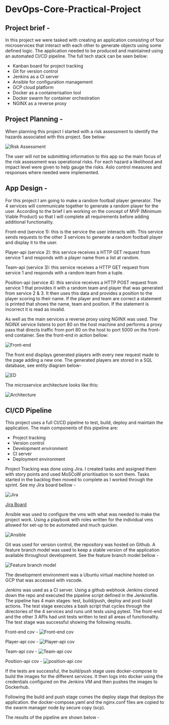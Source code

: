 # DevOps-Core-Practical-Project
##  Project brief - 
In this project we were tasked with creating an application consisting of four microservices that interact with each other to generate objects using some defined logic. The application needed to be produced and maintained using an automated CI/CD pipeline. The full tech stack can be seen below:

- Kanban board for project tracking
- Git for version control
- Jenkins as a CI server
- Ansible for configuration management
- GCP cloud platform
- Docker as a containerisation tool
- Docker swarm for container orchestration
- NGINX as a reverse proxy

## Project Planning - 
When planning this project I started with a risk assessment to identify the hazards associated with this project. See below:

![Risk Assessment](Project%202%20Screen%20shots/Screenshot%202022-03-16%20at%2014.51.14.png)

The user will not be submitting information to this app so the main focus of the risk assessment was operational risks. For each hazard a likelihood and impact level were given to help gauge the risks. Aslo control measures and responses where needed were implemented. 

## App Design - 
For this project I am going to make a random football player generator. The 4 services will communicate together to generate a random player for the user. According to the brief I am working on the concept of MVP (Minimum Viable Product) so that I will complete all requirements before adding additional functionality.  

Front-end (service 1): this is the service the user interacts with. This service sends requests to the other 3 services to generate a random football player and display it to the user. 

Player-api (service 2): this service receives a HTTP GET request from service 1 and responds with a player name from a list at random.

Team-api (service 3): this service receives a HTTP GET request from service 1 and responds with a random team from a tuple.

Position-api (service 4): this service receives a HTTP POST request from service 1 that provides it with a random team and player that was generated from service 2 & 3. It then uses this data and provides a position to the player scoring to their name. If the player and team are correct a statement is printed that shows the name, team and position. If the statement is incorrect it is read as invalid. 

As well as the main services a reverse proxy using NGINX was used. The NGINX service listens to port 80 on the host machine and performs a proxy pass that directs traffic from port 80 on the host to port 5000 on the front-end container. See the front-end in action bellow:

![Front-end](Project%202%20Screen%20shots/app%20design.png)

The front end displays generated players with every new request made to the page adding a new one. The generated players are stored in a SQL database, see entity diagram below-

![ED](Project%202%20Screen%20shots/ed.png)

The microservice architecture looks like this:

![Architecture](Project%202%20Screen%20shots/architecuture.png)

## CI/CD Pipeline
This project uses a full CI/CD pipeline to test, build, deploy and maintain the application. The main components of this pipeline are:

- Project tracking
- Version control
- Development environment
- CI server
- Deployment environment

Project Tracking was done using Jira. I created tasks and assigned them with story points and used MoSCoW prioritisation to sort them. Tasks started in the backlog then moved to complete as I worked through the sprint. See my Jira board bellow - 

![Jira](Project%202%20Screen%20shots/jira.png)

[Jira Board](https://qawilliamderby.atlassian.net/jira/software/projects/DEV/boards/5)

Ansible was used to configure the vms with what was needed to make the project work. Using a playbook with roles written for the individual vms allowed for set-up to be automated and much quicker. 

![Ansible](Project%202%20Screen%20shots/Ansible.png)

Git was used for version control, the repository was hosted on Github. A feature branch model was used to keep a stable version of the application available throughout development. See the feature branch model bellow - 

![Feature branch model](Project%202%20Screen%20shots/feature%20branch%20model.png)

The development environment was a Ubuntu virtual machine hosted on GCP that was accessed with vscode. 

Jenkins was used as a CI server. Using a github webhook Jenkins cloned down the repo and executed the pipeline script defined in the Jenkinsfile. The pipeline has 4 main stages: test, build/push, deploy and post build actions. The test stage executes a bash script that cycles through the directories of the 4 services and runs unit tests using pytest. The front-end and the other 3 APIs had unit tests written to test all areas of functionality. The test stage was successful showing the following results. 

Front-end cov - 
![Front-end cov](Project%202%20Screen%20shots/Front-end%20cov.png)

Player-api cov - 
![Player-api cov](Project%202%20Screen%20shots/Player-api%20cov.png)

Team-api cov - 
![Team-api cov](Project%202%20Screen%20shots/team-api%20cov.png)

Position-api cov - 
![position-api cov](Project%202%20Screen%20shots/Position-api%20cov.png)

If the tests are successful, the build/push stage uses docker-compose to build the images for the different services. It then logs into docker using the credentials configured on the Jenkins VM and then pushes the images to Dockerhub. 

Following the build and push stage comes the deploy stage that deploys the application. the docker-compose.yaml and the nginx.conf files are copied to the swarm manager node by secure copy (scp).  

The results of the pipeline are shown below - 

